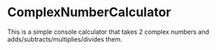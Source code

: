 # ComplexNumberCalculator
This is a simple console calculator that takes 2 complex numbers and adds/subtracts/multiplies/divides them.
